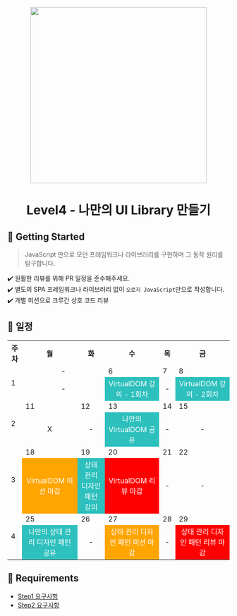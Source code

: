 <p align="middle" >
  <img src="https://techcourse-storage.s3.ap-northeast-2.amazonaws.com/d54ca5e74f204f3b983378cdd4ee324e" width="400">
</p>
<h1 align="middle">Level4 - 나만의 UI Library 만들기</h1>
</p>

## 🚀 Getting Started

> JavaScript 만으로 모던 프레임워크나 라이브러리를 구현하며 그 동작 원리를 탐구합니다.

✔️ 원활한 리뷰를 위해 PR 일정을 준수해주세요.  
✔️ 별도의 SPA 프레임워크나 라이브러리 없이 `오로지 JavaScript`만으로 작성합니다.  
✔️ 개별 미션으로 크루간 상호 코드 리뷰

## 📅 일정

<table>
  <tr>
    <th>주차</th>
    <th>월</th>
    <th>화</th>
    <th>수</th>
    <th>목</th>
    <th>금</th>
  </tr>
    <tr>
    <td rowspan="2">1</td>
    <td colspan="2" align="center">-</td>
    <td>6</td>
    <td>7</td>
    <td>8</td>
  </tr>
  <tr>
    <td colspan="2" align="center">-</td>
    <td align="center" style="background-color:#2dc0bd; color: white;">VirtualDOM 강의 - 1회차</td>
    <td colspan="1" align="center">-</td>
    <td colspan="1" align="center" style="background-color:#2dc0bd; color: white;">VirtualDOM 강의 - 2회차</td>
  </tr>
  <tr>
    <td rowspan="2">2</td>
    <td>11</td>
    <td>12</td>
    <td>13</td>
    <td>14</td>
    <td>15</td>
  </tr>
  <tr>
    <td align="center">X</td>
    <td colspan="1" align="center">-</td>
    <td colspan="1" align="center" style="background-color:#2dc0bd; color: white;">나만의 VirtualDOM  공유</td>
    <td colspan="1" align="center">-</td>
    <td colspan="1" align="center">-</td>
  </tr>

  <tr>
    <td rowspan="2">3</td>
    <td>18</td>
    <td>19</td>
    <td>20</td>
    <td>21</td>
    <td>22</td>
  </tr>
  <tr>
    <td colspan="1" align="center" style="background-color:orange; color: white;">VirtualDOM 미션 마감</td>
    <td colspan="1" align="center" style="background-color:#2dc0bd; color: white;">상태 관리 디자인 패턴 강의</td>
    <td colspan="1" align="center" style="background-color:red; color: white;">VirtualDOM 리뷰 마감</td>
    <td colspan="1" align="center">-</td>
    <td colspan="1" align="center">-</td>
  </tr>

  <tr>
    <td rowspan="2">4</td>
    <td>25</td>
    <td>26</td>
    <td>27</td>
    <td>28</td>
    <td>29</td>
  </tr>
  <tr>
    <td colspan="1" align="center" style="background-color:#2dc0bd; color: white;">나만의 상태 관리 디자인 패턴 공유</td>
    <td colspan="1" align="center">-</td>
    <td colspan="1" align="center" style="background-color:orange; color: white;">상태 관리 디자인 패턴  미션 마감</td>
    <td colspan="1" align="center">-</td>
    <td colspan="1" align="center" style="background-color:red; color: white;">상태 관리 디자인 패턴 리뷰 마감</td>
  </tr>
</table>

## 📝 Requirements

- [Step1 요구사항](STEP1-REQUIREMENTS.md)
- [Step2 요구사항](STEP2-REQUIREMENTS.md)
